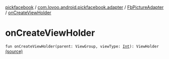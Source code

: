 [pickfacebook](../../index.md) / [com.lovoo.android.pickfacebook.adapter](../index.md) / [FbPictureAdapter](index.md) / [onCreateViewHolder](./on-create-view-holder.md)

# onCreateViewHolder

`fun onCreateViewHolder(parent: ViewGroup, viewType: `[`Int`](https://kotlinlang.org/api/latest/jvm/stdlib/kotlin/-int/index.html)`): ViewHolder` [(source)](https://github.com/lovoo/android-pickpic/blob/master/pickfacebook/src/main/kotlin/com/lovoo/android/pickfacebook/adapter/FbPictureAdapter.kt#L41)